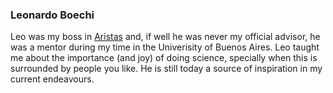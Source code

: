 ### Leonardo Boechi

Leo was my boss in [Aristas](https://www.aristas.com.ar/) and, if well he was never my official advisor, he was a mentor during my time in the Univerisity of Buenos Aires. 
Leo taught me about the importance (and joy) of doing science, specially when this is surrounded by people you like. 
He is still today a source of inspiration in my current endeavours. 